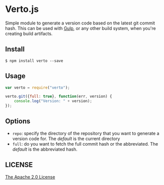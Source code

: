# Verto.js

Simple module to generate a version code based on the latest git commit hash. This can be used with 
[Gulp](http://gulpjs.com), or any other build system, when you're creating build artifacts.

## Install
```
$ npm install verto --save
```

## Usage
```js
var verto = require("verto");

verto.git({full: true}, function(err, version) {
    console.log("Version: " + version);
});
```

## Options

* `repo`: specify the directory of the repository that you want to generate a version code for. The *default* is 
the current directory
* `full`: do you want to fetch the full commit hash or the abbreviated. The *default* is the abbreviated hash.

## LICENSE

[The Apache 2.0 License](https://github.com/lukin0110/verto/blob/master/LICENSE)

